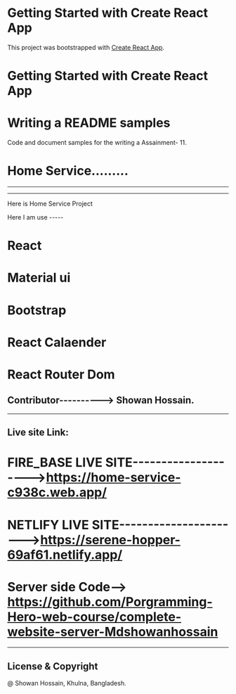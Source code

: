 # Getting Started with Create React App

This project was bootstrapped with [Create React App](https://github.com/facebook/create-react-app).

# Getting Started with Create React App


# Writing a README samples

Code and document samples for the writing a Assainment- 11.

# Home Service.........

-------------------------------------
_____________________
Here is Home Service Project

Here I am use -----

# React

# Material ui

# Bootstrap

# React Calaender

# React Router Dom

## Contributor----------> Showan Hossain.

---------------
## Live site Link:

# FIRE_BASE LIVE SITE-------------------->https://home-service-c938c.web.app/

# NETLIFY LIVE SITE---------------------->https://serene-hopper-69af61.netlify.app/

# Server side Code--> https://github.com/Porgramming-Hero-web-course/complete-website-server-Mdshowanhossain

----------

## License & Copyright

@ Showan Hossain, Khulna, Bangladesh.
